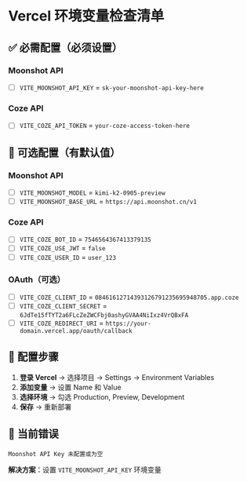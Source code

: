 # Vercel 环境变量检查清单

## ✅ 必需配置（必须设置）

### Moonshot API
- [ ] `VITE_MOONSHOT_API_KEY` = `sk-your-moonshot-api-key-here`

### Coze API  
- [ ] `VITE_COZE_API_TOKEN` = `your-coze-access-token-here`

## 🔧 可选配置（有默认值）

### Moonshot API
- [ ] `VITE_MOONSHOT_MODEL` = `kimi-k2-0905-preview`
- [ ] `VITE_MOONSHOT_BASE_URL` = `https://api.moonshot.cn/v1`

### Coze API
- [ ] `VITE_COZE_BOT_ID` = `7546564367413379135`
- [ ] `VITE_COZE_USE_JWT` = `false`
- [ ] `VITE_COZE_USER_ID` = `user_123`

### OAuth（可选）
- [ ] `VITE_COZE_CLIENT_ID` = `08461612714393126791235695948705.app.coze`
- [ ] `VITE_COZE_CLIENT_SECRET` = `6JdTe15fTYT2a6FLcZeZWCFbj0ashyGVAA4NiIxz4VrQBxFA`
- [ ] `VITE_COZE_REDIRECT_URI` = `https://your-domain.vercel.app/oauth/callback`

## 📝 配置步骤

1. **登录 Vercel** → 选择项目 → Settings → Environment Variables
2. **添加变量** → 设置 Name 和 Value
3. **选择环境** → 勾选 Production, Preview, Development
4. **保存** → 重新部署

## 🚨 当前错误

```
Moonshot API Key 未配置或为空
```

**解决方案**：设置 `VITE_MOONSHOT_API_KEY` 环境变量